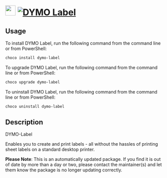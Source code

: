 ﻿# <img src="https://cdn.jsdelivr.net/gh/mkevenaar/chocolatey-packages@b740eda125847cf997405fd3c7e8c470218f2292/icons/dymo-label.png" width="32" height="32"/> [![DYMO Label](https://img.shields.io/chocolatey/v/dymo-label.svg?label=DYMO+Label)](https://chocolatey.org/packages/dymo-label)

## Usage
To install DYMO Label, run the following command from the command line or from PowerShell:
```powershell
choco install dymo-label
```

To upgrade DYMO Label, run the following command from the command line or from PowerShell:
```powershell
choco upgrade dymo-label
```

To uninstall DYMO Label, run the following command from the command line or from PowerShell:
```powershell
choco uninstall dymo-label
```

## Description
DYMO-Label

Enables you to create and print labels - all without the hassles of printing sheet labels on a standard desktop printer.

**Please Note**: This is an automatically updated package. If you find it is
out of date by more than a day or two, please contact the maintainer(s) and
let them know the package is no longer updating correctly.


